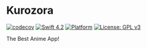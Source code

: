 # Kurozora

[![codecov](https://codecov.io/gh/kiritokatklian/kurozora-app/branch/master/graph/badge.svg?token=tQ2FHqhLUr)](https://codecov.io/gh/kiritokatklian/kurozora-app)
[![Swift 4.2](https://img.shields.io/badge/Swift-4.2-orange.svg?style=flat)](https://swift.org)
[![Platform](https://img.shields.io/badge/Platform-iOS-lightgrey.svg)](https://www.apple.com/ios)
[![License: GPL v3](https://img.shields.io/badge/License-GPLv3-blue.svg)](https://www.gnu.org/licenses/gpl-3.0)

The Best Anime App!
